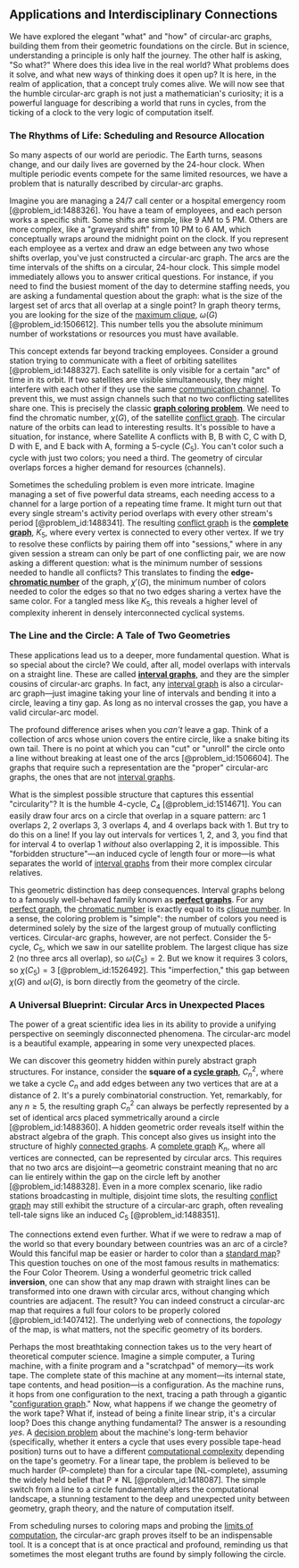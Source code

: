 ## Applications and Interdisciplinary Connections

We have explored the elegant "what" and "how" of circular-arc graphs, building them from their geometric foundations on the circle. But in science, understanding a principle is only half the journey. The other half is asking, "So what?" Where does this idea live in the real world? What problems does it solve, and what new ways of thinking does it open up? It is here, in the realm of application, that a concept truly comes alive. We will now see that the humble circular-arc graph is not just a mathematician's curiosity; it is a powerful language for describing a world that runs in cycles, from the ticking of a clock to the very logic of computation itself.

### The Rhythms of Life: Scheduling and Resource Allocation

So many aspects of our world are periodic. The Earth turns, seasons change, and our daily lives are governed by the 24-hour clock. When multiple periodic events compete for the same limited resources, we have a problem that is naturally described by circular-arc graphs.

Imagine you are managing a 24/7 call center or a hospital emergency room [@problem_id:1488326]. You have a team of employees, and each person works a specific shift. Some shifts are simple, like 9 AM to 5 PM. Others are more complex, like a "graveyard shift" from 10 PM to 6 AM, which conceptually wraps around the midnight point on the clock. If you represent each employee as a vertex and draw an edge between any two whose shifts overlap, you've just constructed a circular-arc graph. The arcs are the time intervals of the shifts on a circular, 24-hour clock. This simple model immediately allows you to answer critical questions. For instance, if you need to find the busiest moment of the day to determine staffing needs, you are asking a fundamental question about the graph: what is the size of the largest set of arcs that all overlap at a single point? In graph theory terms, you are looking for the size of the [maximum clique](@article_id:262481), $\omega(G)$ [@problem_id:1506612]. This number tells you the absolute minimum number of workstations or resources you must have available.

This concept extends far beyond tracking employees. Consider a ground station trying to communicate with a fleet of orbiting satellites [@problem_id:1488327]. Each satellite is only visible for a certain "arc" of time in its orbit. If two satellites are visible simultaneously, they might interfere with each other if they use the same [communication channel](@article_id:271980). To prevent this, we must assign channels such that no two conflicting satellites share one. This is precisely the classic **[graph coloring problem](@article_id:262828)**. We need to find the chromatic number, $\chi(G)$, of the satellite [conflict graph](@article_id:272346). The circular nature of the orbits can lead to interesting results. It's possible to have a situation, for instance, where Satellite A conflicts with B, B with C, C with D, D with E, and E back with A, forming a 5-cycle ($C_5$). You can't color such a cycle with just two colors; you need a third. The geometry of circular overlaps forces a higher demand for resources (channels).

Sometimes the scheduling problem is even more intricate. Imagine managing a set of five powerful data streams, each needing access to a channel for a large portion of a repeating time frame. It might turn out that every single stream's activity period overlaps with every other stream's period [@problem_id:1488341]. The resulting [conflict graph](@article_id:272346) is the **[complete graph](@article_id:260482)**, $K_5$, where every vertex is connected to every other vertex. If we try to resolve these conflicts by pairing them off into "sessions," where in any given session a stream can only be part of one conflicting pair, we are now asking a different question: what is the minimum number of sessions needed to handle all conflicts? This translates to finding the **edge-[chromatic number](@article_id:273579)** of the graph, $\chi'(G)$, the minimum number of colors needed to color the edges so that no two edges sharing a vertex have the same color. For a tangled mess like $K_5$, this reveals a higher level of complexity inherent in densely interconnected cyclical systems.

### The Line and the Circle: A Tale of Two Geometries

These applications lead us to a deeper, more fundamental question. What is so special about the circle? We could, after all, model overlaps with intervals on a straight line. These are called **[interval graphs](@article_id:135943)**, and they are the simpler cousins of circular-arc graphs. In fact, any [interval graph](@article_id:263161) is also a circular-arc graph—just imagine taking your line of intervals and bending it into a circle, leaving a tiny gap. As long as no interval crosses the gap, you have a valid circular-arc model.

The profound difference arises when you *can't* leave a gap. Think of a collection of arcs whose union covers the entire circle, like a snake biting its own tail. There is no point at which you can "cut" or "unroll" the circle onto a line without breaking at least one of the arcs [@problem_id:1506604]. The graphs that require such a representation are the "proper" circular-arc graphs, the ones that are not [interval graphs](@article_id:135943).

What is the simplest possible structure that captures this essential "circularity"? It is the humble 4-cycle, $C_4$ [@problem_id:1514671]. You can easily draw four arcs on a circle that overlap in a square pattern: arc 1 overlaps 2, 2 overlaps 3, 3 overlaps 4, and 4 overlaps back with 1. But try to do this on a line! If you lay out intervals for vertices 1, 2, and 3, you find that for interval 4 to overlap 1 *without* also overlapping 2, it is impossible. This "forbidden structure"—an induced cycle of length four or more—is what separates the world of [interval graphs](@article_id:135943) from their more complex circular relatives.

This geometric distinction has deep consequences. Interval graphs belong to a famously well-behaved family known as **[perfect graphs](@article_id:275618)**. For any [perfect graph](@article_id:273845), the [chromatic number](@article_id:273579) is exactly equal to its [clique number](@article_id:272220). In a sense, the coloring problem is "simple": the number of colors you need is determined solely by the size of the largest group of mutually conflicting vertices. Circular-arc graphs, however, are not perfect. Consider the 5-cycle, $C_5$, which we saw in our satellite problem. The largest clique has size 2 (no three arcs all overlap), so $\omega(C_5)=2$. But we know it requires 3 colors, so $\chi(C_5)=3$ [@problem_id:1526492]. This "imperfection," this gap between $\chi(G)$ and $\omega(G)$, is born directly from the geometry of the circle.

### A Universal Blueprint: Circular Arcs in Unexpected Places

The power of a great scientific idea lies in its ability to provide a unifying perspective on seemingly disconnected phenomena. The circular-arc model is a beautiful example, appearing in some very unexpected places.

We can discover this geometry hidden within purely abstract graph structures. For instance, consider the **square of a [cycle graph](@article_id:273229)**, $C_n^2$, where we take a cycle $C_n$ and add edges between any two vertices that are at a distance of 2. It's a purely combinatorial construction. Yet, remarkably, for any $n \ge 5$, the resulting graph $C_n^2$ can always be perfectly represented by a set of identical arcs placed symmetrically around a circle [@problem_id:1488360]. A hidden geometric order reveals itself within the abstract algebra of the graph. This concept also gives us insight into the structure of highly [connected graphs](@article_id:264291). A [complete graph](@article_id:260482) $K_n$, where all vertices are connected, can be represented by circular arcs. This requires that no two arcs are disjoint—a geometric constraint meaning that no arc can lie entirely within the gap on the circle left by another [@problem_id:1488328]. Even in a more complex scenario, like radio stations broadcasting in multiple, disjoint time slots, the resulting [conflict graph](@article_id:272346) may still exhibit the structure of a circular-arc graph, often revealing tell-tale signs like an induced $C_5$ [@problem_id:1488351].

The connections extend even further. What if we were to redraw a map of the world so that every boundary between countries was an arc of a circle? Would this fanciful map be easier or harder to color than a [standard map](@article_id:164508)? This question touches on one of the most famous results in mathematics: the Four Color Theorem. Using a wonderful geometric trick called **inversion**, one can show that any map drawn with straight lines can be transformed into one drawn with circular arcs, without changing which countries are adjacent. The result? You can indeed construct a circular-arc map that requires a full four colors to be properly colored [@problem_id:1407412]. The underlying web of connections, the *topology* of the map, is what matters, not the specific geometry of its borders.

Perhaps the most breathtaking connection takes us to the very heart of theoretical computer science. Imagine a simple computer, a Turing machine, with a finite program and a "scratchpad" of memory—its work tape. The complete state of this machine at any moment—its internal state, tape contents, and head position—is a configuration. As the machine runs, it hops from one configuration to the next, tracing a path through a gigantic "[configuration graph](@article_id:270959)." Now, what happens if we change the geometry of the work tape? What if, instead of being a finite linear strip, it's a circular loop? Does this change anything fundamental? The answer is a resounding *yes*. A [decision problem](@article_id:275417) about the machine's long-term behavior (specifically, whether it enters a cycle that uses every possible tape-head position) turns out to have a different [computational complexity](@article_id:146564) depending on the tape's geometry. For a linear tape, the problem is believed to be much harder ($\mathrm{P}$-complete) than for a circular tape ($\mathrm{NL}$-complete), assuming the widely held belief that $\mathrm{P} \neq \mathrm{NL}$ [@problem_id:1418087]. The simple switch from a line to a circle fundamentally alters the computational landscape, a stunning testament to the deep and unexpected unity between geometry, graph theory, and the nature of computation itself.

From scheduling nurses to coloring maps and probing the [limits of computation](@article_id:137715), the circular-arc graph proves itself to be an indispensable tool. It is a concept that is at once practical and profound, reminding us that sometimes the most elegant truths are found by simply following the circle.